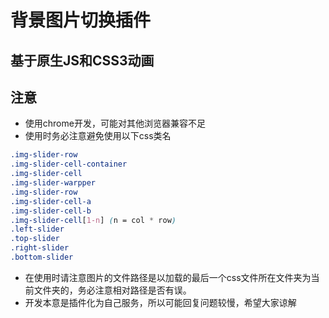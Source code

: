# 背景图片切换插件
## 基于原生JS和CSS3动画
## 注意
* 使用chrome开发，可能对其他浏览器兼容不足
* 使用时务必注意避免使用以下css类名
```css
.img-slider-row
.img-slider-cell-container
.img-slider-cell
.img-slider-warpper
.img-slider-row
.img-slider-cell-a
.img-slider-cell-b
.img-slider-cell[1-n] (n = col * row)
.left-slider
.top-slider
.right-slider
.bottom-slider
```
* 在使用时请注意图片的文件路径是以加载的最后一个css文件所在文件夹为当前文件夹的，务必注意相对路径是否有误。
* 开发本意是插件化为自己服务，所以可能回复问题较慢，希望大家谅解